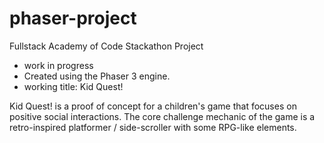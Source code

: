 # phaser-project

Fullstack Academy of Code Stackathon Project

- work in progress
- Created using the Phaser 3 engine.
- working title: Kid Quest!

Kid Quest! is a proof of concept for a children's game that focuses on positive social interactions. The core challenge mechanic of the game is a retro-inspired platformer / side-scroller with some RPG-like elements. 
